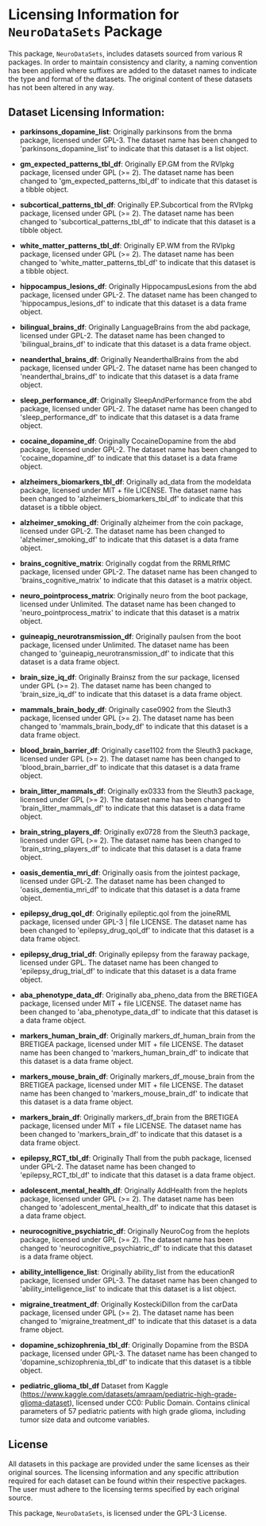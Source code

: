 # Licensing Information for `NeuroDataSets` Package

This package, `NeuroDataSets`, includes datasets sourced from various R packages. In order to maintain consistency and clarity, a naming convention has been applied where suffixes are added to the dataset names to indicate the type and format of the datasets. The original content of these datasets has not been altered in any way.

## Dataset Licensing Information:

- **parkinsons_dopamine_list**: 
  Originally parkinsons from the bnma package, licensed under GPL-3. The dataset name has been changed to 'parkinsons_dopamine_list' to indicate that this dataset is a list object.

- **gm_expected_patterns_tbl_df**: 
  Originally EP.GM from the RVIpkg package, licensed under GPL (>= 2). The dataset name has been changed to 'gm_expected_patterns_tbl_df' to indicate that this dataset is a tibble object.    

- **subcortical_patterns_tbl_df**:
  Originally EP.Subcortical from the RVIpkg package, licensed under GPL (>= 2). The dataset name has been changed to 'subcortical_patterns_tbl_df' to indicate that this dataset is a tibble object.

- **white_matter_patterns_tbl_df**: 
  Originally EP.WM from the RVIpkg package, licensed under GPL (>= 2). The dataset name has been changed to 'white_matter_patterns_tbl_df' to indicate that this dataset is a tibble object.   

- **hippocampus_lesions_df**: 
  Originally HippocampusLesions from the abd package, licensed under GPL-2. The dataset name has been changed to 'hippocampus_lesions_df' to indicate that this dataset is a data frame object.     

- **bilingual_brains_df**: 
  Originally LanguageBrains from the abd package, licensed under GPL-2. The dataset name has been changed to 'bilingual_brains_df' to indicate that this dataset is a data frame object.   

- **neanderthal_brains_df**: 
  Originally NeanderthalBrains from the abd package, licensed under GPL-2. The dataset name has been changed to 'neanderthal_brains_df' to indicate that this dataset is a data frame object.   

- **sleep_performance_df**: 
  Originally SleepAndPerformance from the abd package, licensed under GPL-2. The dataset name has been changed to 'sleep_performance_df' to indicate that this dataset is a data frame object.   

- **cocaine_dopamine_df**: 
  Originally CocaineDopamine from the abd package, licensed under GPL-2. The dataset name has been changed to 'cocaine_dopamine_df' to indicate that this dataset is a data frame object.   

- **alzheimers_biomarkers_tbl_df**: 
  Originally ad_data from the modeldata package, licensed under MIT + file LICENSE. The dataset name has been changed to 'alzheimers_biomarkers_tbl_df' to indicate that this dataset is a tibble object.   

- **alzheimer_smoking_df**: 
  Originally alzheimer from the coin package, licensed under GPL-2. The dataset name has been changed to 'alzheimer_smoking_df' to indicate that this dataset is a data frame object.  

- **brains_cognitive_matrix**: 
  Originally cogdat from the RRMLRfMC package, licensed under GPL-2. The dataset name has been changed to 'brains_cognitive_matrix' to indicate that this dataset is a matrix object.  

- **neuro_pointprocess_matrix**: 
  Originally neuro from the boot package, licensed under Unlimited. The dataset name has been changed to 'neuro_pointprocess_matrix' to indicate that this dataset is a matrix object.  

- **guineapig_neurotransmission_df**: 
  Originally paulsen from the boot package, licensed under Unlimited. The dataset name has been changed to 'guineapig_neurotransmission_df' to indicate that this dataset is a data frame object.   

- **brain_size_iq_df**: 
  Originally Brainsz from the sur package, licensed under GPL (>= 2). The dataset name has been changed to 'brain_size_iq_df' to indicate that this dataset is a data frame object.   

- **mammals_brain_body_df**: 
  Originally case0902 from the Sleuth3 package, licensed under GPL (>= 2). The dataset name has been changed to 'mammals_brain_body_df' to indicate that this dataset is a data frame object.   

- **blood_brain_barrier_df**: 
  Originally case1102 from the Sleuth3 package, licensed under GPL (>= 2). The dataset name has been changed to 'blood_brain_barrier_df' to indicate that this dataset is a data frame object.   

- **brain_litter_mammals_df**: 
  Originally ex0333 from the Sleuth3 package, licensed under GPL (>= 2). The dataset name has been changed to 'brain_litter_mammals_df' to indicate that this dataset is a data frame object.   

- **brain_string_players_df**: 
  Originally ex0728 from the Sleuth3 package, licensed under GPL (>= 2). The dataset name has been changed to 'brain_string_players_df' to indicate that this dataset is a data frame object.  

- **oasis_dementia_mri_df**: 
  Originally oasis from the jointest package, licensed under GPL-2. The dataset name has been changed to 'oasis_dementia_mri_df' to indicate that this dataset is a data frame object.   

- **epilepsy_drug_qol_df**: 
  Originally epileptic.qol from the joineRML package, licensed under GPL-3 | file LICENSE. The dataset name has been changed to 'epilepsy_drug_qol_df' to indicate that this dataset is a data frame object.  

- **epilepsy_drug_trial_df**: 
  Originally epilepsy from the faraway package, licensed under GPL. The dataset name has been changed to 'epilepsy_drug_trial_df' to indicate that this dataset is a  data frame object.   

- **aba_phenotype_data_df**: 
  Originally aba_pheno_data from the BRETIGEA package, licensed under MIT + file LICENSE. The dataset name has been changed to 'aba_phenotype_data_df' to indicate that this dataset is a data frame object.   

- **markers_human_brain_df**: 
  Originally markers_df_human_brain from the BRETIGEA package, licensed under MIT + file LICENSE. The dataset name has been changed to 'markers_human_brain_df' to indicate that this dataset is a data frame object.   

- **markers_mouse_brain_df**: 
  Originally markers_df_mouse_brain from the BRETIGEA package, licensed under MIT + file LICENSE. The dataset name has been changed to 'markers_mouse_brain_df' to indicate that this dataset is a data frame object.  

- **markers_brain_df**: 
  Originally markers_df_brain from the BRETIGEA package, licensed under MIT + file LICENSE. The dataset name has been changed to 'markers_brain_df' to indicate that this dataset is a data frame object.   

- **epilepsy_RCT_tbl_df**: 
  Originally Thall from the pubh package, licensed under GPL-2. The dataset name has been changed to 'epilepsy_RCT_tbl_df' to indicate that this dataset is a data frame object.   

- **adolescent_mental_health_df**: 
  Originally AddHealth from the heplots package, licensed under GPL (>= 2). The dataset name has been changed to 'adolescent_mental_health_df' to indicate that this dataset is a data frame object. 

- **neurocognitive_psychiatric_df**: 
  Originally NeuroCog from the heplots package, licensed under GPL (>= 2). The dataset name has been changed to 'neurocognitive_psychiatric_df' to indicate that this dataset is a data frame object. 

- **ability_intelligence_list**: 
  Originally ability_list from the educationR package, licensed under GPL-3. The dataset name has been changed to 'ability_intelligence_list' to indicate that this dataset is a list object. 

- **migraine_treatment_df**: 
  Originally KosteckiDillon from the carData package, licensed under GPL (>= 2). The dataset name has been changed to 'migraine_treatment_df' to indicate that this dataset is a data frame object. 

- **dopamine_schizophrenia_tbl_df**: 
  Originally Dopamine from the BSDA package, licensed under GPL-3. The dataset name has been changed to 'dopamine_schizophrenia_tbl_df' to indicate that this dataset is a tibble object. 

- **pediatric_glioma_tbl_df**
  Dataset from Kaggle (https://www.kaggle.com/datasets/amraam/pediatric-high-grade-glioma-dataset), licensed under CC0: Public Domain. Contains clinical parameters of 57 pediatric patients with high grade glioma, including tumor size data and outcome variables.


## License

All datasets in this package are provided under the same licenses as their original sources. The licensing information and any specific attribution required for each dataset can be found within their respective packages. The user must adhere to the licensing terms specified by each original source.

This package, `NeuroDataSets`, is licensed under the GPL-3 License.
